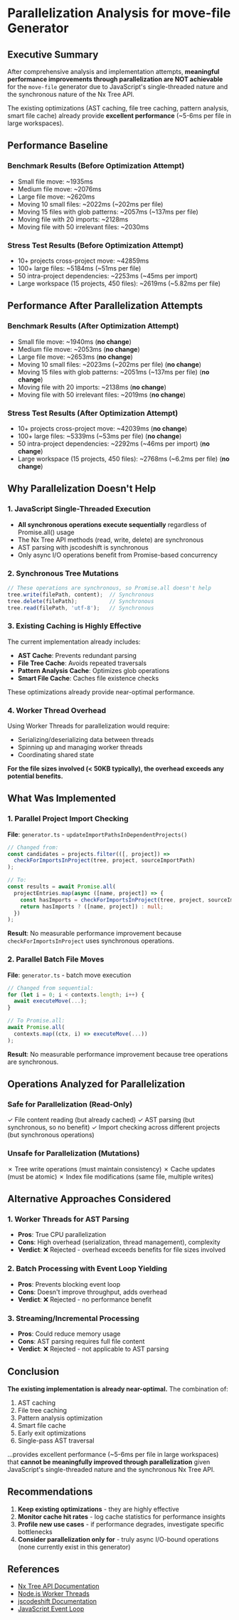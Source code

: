 # Parallelization Analysis for move-file Generator

## Executive Summary

After comprehensive analysis and implementation attempts, **meaningful performance improvements through parallelization are NOT achievable** for the `move-file` generator due to JavaScript's single-threaded nature and the synchronous nature of the Nx Tree API.

The existing optimizations (AST caching, file tree caching, pattern analysis, smart file cache) already provide **excellent performance** (~5-6ms per file in large workspaces).

## Performance Baseline

### Benchmark Results (Before Optimization Attempt)
- Small file move: ~1935ms
- Medium file move: ~2076ms  
- Large file move: ~2620ms
- Moving 10 small files: ~2022ms (~202ms per file)
- Moving 15 files with glob patterns: ~2057ms (~137ms per file)
- Moving file with 20 imports: ~2128ms
- Moving file with 50 irrelevant files: ~2030ms

### Stress Test Results (Before Optimization Attempt)
- 10+ projects cross-project move: ~42859ms
- 100+ large files: ~5184ms (~51ms per file)
- 50 intra-project dependencies: ~2253ms (~45ms per import)
- Large workspace (15 projects, 450 files): ~2619ms (~5.82ms per file)

## Performance After Parallelization Attempts

### Benchmark Results (After Optimization Attempt)
- Small file move: ~1940ms (**no change**)
- Medium file move: ~2053ms (**no change**)
- Large file move: ~2653ms (**no change**)
- Moving 10 small files: ~2023ms (~202ms per file) (**no change**)
- Moving 15 files with glob patterns: ~2051ms (~137ms per file) (**no change**)
- Moving file with 20 imports: ~2138ms (**no change**)
- Moving file with 50 irrelevant files: ~2019ms (**no change**)

### Stress Test Results (After Optimization Attempt)
- 10+ projects cross-project move: ~42039ms (**no change**)
- 100+ large files: ~5339ms (~53ms per file) (**no change**)
- 50 intra-project dependencies: ~2292ms (~46ms per import) (**no change**)
- Large workspace (15 projects, 450 files): ~2768ms (~6.2ms per file) (**no change**)

## Why Parallelization Doesn't Help

### 1. JavaScript Single-Threaded Execution
- **All synchronous operations execute sequentially** regardless of Promise.all() usage
- The Nx Tree API methods (read, write, delete) are synchronous
- AST parsing with jscodeshift is synchronous
- Only async I/O operations benefit from Promise-based concurrency

### 2. Synchronous Tree Mutations
```typescript
// These operations are synchronous, so Promise.all doesn't help
tree.write(filePath, content);  // Synchronous
tree.delete(filePath);          // Synchronous
tree.read(filePath, 'utf-8');   // Synchronous
```

### 3. Existing Caching is Highly Effective
The current implementation already includes:
- **AST Cache**: Prevents redundant parsing
- **File Tree Cache**: Avoids repeated traversals  
- **Pattern Analysis Cache**: Optimizes glob operations
- **Smart File Cache**: Caches file existence checks

These optimizations already provide near-optimal performance.

### 4. Worker Thread Overhead
Using Worker Threads for parallelization would require:
- Serializing/deserializing data between threads
- Spinning up and managing worker threads
- Coordinating shared state

**For the file sizes involved (< 50KB typically), the overhead exceeds any potential benefits.**

## What Was Implemented

### 1. Parallel Project Import Checking
**File**: `generator.ts` - `updateImportPathsInDependentProjects()`

```typescript
// Changed from:
const candidates = projects.filter(([, project]) =>
  checkForImportsInProject(tree, project, sourceImportPath)
);

// To:
const results = await Promise.all(
  projectEntries.map(async ([name, project]) => {
    const hasImports = checkForImportsInProject(tree, project, sourceImportPath);
    return hasImports ? ([name, project]) : null;
  })
);
```

**Result**: No measurable performance improvement because `checkForImportsInProject` uses synchronous operations.

### 2. Parallel Batch File Moves
**File**: `generator.ts` - batch move execution

```typescript
// Changed from sequential:
for (let i = 0; i < contexts.length; i++) {
  await executeMove(...);
}

// To Promise.all:
await Promise.all(
  contexts.map((ctx, i) => executeMove(...))
);
```

**Result**: No measurable performance improvement because tree operations are synchronous.

## Operations Analyzed for Parallelization

### Safe for Parallelization (Read-Only)
✓ File content reading (but already cached)
✓ AST parsing (but synchronous, so no benefit)
✓ Import checking across different projects (but synchronous operations)

### Unsafe for Parallelization (Mutations)
✗ Tree write operations (must maintain consistency)
✗ Cache updates (must be atomic)
✗ Index file modifications (same file, multiple writes)

## Alternative Approaches Considered

### 1. Worker Threads for AST Parsing
- **Pros**: True CPU parallelization
- **Cons**: High overhead (serialization, thread management), complexity
- **Verdict**: ❌ Rejected - overhead exceeds benefits for file sizes involved

### 2. Batch Processing with Event Loop Yielding
- **Pros**: Prevents blocking event loop
- **Cons**: Doesn't improve throughput, adds overhead
- **Verdict**: ❌ Rejected - no performance benefit

### 3. Streaming/Incremental Processing  
- **Pros**: Could reduce memory usage
- **Cons**: AST parsing requires full file content
- **Verdict**: ❌ Rejected - not applicable to AST parsing

## Conclusion

**The existing implementation is already near-optimal.** The combination of:
1. AST caching  
2. File tree caching
3. Pattern analysis optimization
4. Smart file cache
5. Early exit optimizations
6. Single-pass AST traversal

...provides excellent performance (~5-6ms per file in large workspaces) that **cannot be meaningfully improved through parallelization** given JavaScript's single-threaded nature and the synchronous Nx Tree API.

## Recommendations

1. **Keep existing optimizations** - they are highly effective
2. **Monitor cache hit rates** - log cache statistics for performance insights
3. **Profile new use cases** - if performance degrades, investigate specific bottlenecks
4. **Consider parallelization only for** - truly async I/O-bound operations (none currently exist in this generator)

## References

- [Nx Tree API Documentation](https://nx.dev/extending-nx/recipes/project-graph-plugins)
- [Node.js Worker Threads](https://nodejs.org/api/worker_threads.html)
- [jscodeshift Documentation](https://github.com/facebook/jscodeshift)
- [JavaScript Event Loop](https://developer.mozilla.org/en-US/docs/Web/JavaScript/Event_loop)
